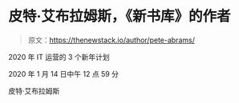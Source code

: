 # 皮特·艾布拉姆斯，《新书库》的作者

> 原文：<https://thenewstack.io/author/pete-abrams/>

2020 年 IT 运营的 3 个新年计划

2020 年 1 月 14 日中午 12 点 59 分

皮特·艾布拉姆斯